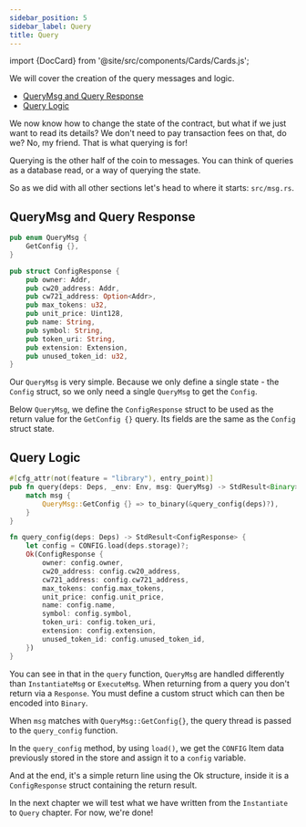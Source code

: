 ```yaml
---
sidebar_position: 5
sidebar_label: Query
title: Query
---
```

import {DocCard} from '@site/src/components/Cards/Cards.js';

<DocCard>
  <p>
    We will cover the creation of the query messages and logic.
  </p>
  <ul>
    <li><a href="#querymsg-and-query-response">QueryMsg and Query Response</a></li>
    <li><a href="#query-logic">Query Logic</a></li>
  </ul>
</DocCard>

We now know how to change the state of the contract, but what if we just want to read its details? We don't need to pay transaction fees on that, do we? No, my friend. That is what querying is for!

Querying is the other half of the coin to messages. You can think of queries as a database read, or a way of querying the state.

So as we did with all other sections let's head to where it starts: `src/msg.rs`.

## QueryMsg and Query Response

```rust title=src/msg.rs
pub enum QueryMsg {
    GetConfig {},
}

pub struct ConfigResponse {
    pub owner: Addr,
    pub cw20_address: Addr,
    pub cw721_address: Option<Addr>,
    pub max_tokens: u32,
    pub unit_price: Uint128,
    pub name: String,
    pub symbol: String,
    pub token_uri: String,
    pub extension: Extension,
    pub unused_token_id: u32,
}
```

Our `QueryMsg` is very simple. Because we only define a single state - the `Config` struct, so we only need a single `QueryMsg` to get the `Config`.

Below `QueryMsg`, we define the `ConfigResponse` struct to be used as the return value for the `GetConfig {}` query. Its fields are the same as the `Config` struct state.

## Query Logic

```rust title=src/contract.rs
#[cfg_attr(not(feature = "library"), entry_point)]
pub fn query(deps: Deps, _env: Env, msg: QueryMsg) -> StdResult<Binary> {
    match msg {
        QueryMsg::GetConfig {} => to_binary(&query_config(deps)?),
    }
}

fn query_config(deps: Deps) -> StdResult<ConfigResponse> {
    let config = CONFIG.load(deps.storage)?;
    Ok(ConfigResponse {
        owner: config.owner,
        cw20_address: config.cw20_address,
        cw721_address: config.cw721_address,
        max_tokens: config.max_tokens,
        unit_price: config.unit_price,
        name: config.name,
        symbol: config.symbol,
        token_uri: config.token_uri,
        extension: config.extension,
        unused_token_id: config.unused_token_id,
    })
}
```

You can see in that in the `query` function, `QueryMsg` are handled differently than `InstantiateMsg` or `ExecuteMsg`. When returning from a query you don't return via a `Response`. You must define a custom struct which can then be encoded into `Binary`.

When `msg` matches with `QueryMsg::GetConfig{}`, the query thread is passed to the `query_config` function.

In the `query_config` method, by using `load()`, we get the `CONFIG` Item data previously stored in the store and assign it to a `config` variable. 

And at the end, it's a simple return line using the Ok structure, inside it is a `ConfigResponse` struct containing the return result.

In the next chapter we will test what we have written from the `Instantiate` to `Query` chapter. For now, we're done!

